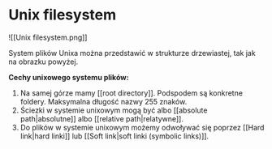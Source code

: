 # Unix filesystem
![[Unix filesystem.png]]

System plików Unixa można przedstawić w strukturze drzewiastej, tak jak na obrazku powyżej. 

**Cechy unixowego systemu plików:**
1. Na samej górze mamy [[root directory]]. Podspodem są konkretne foldery.
Maksymalna długość nazwy 255 znaków.
2. Ściezki w systemie unixowym mogą być albo [[absolute path|absolutne]] albo [[relative path|relatywne]].
3. Do plików w systemie unixowym możemy odwoływać się poprzez [[Hard link|hard linki]] lub [[Soft link|soft linki (symbolic links)]]. 